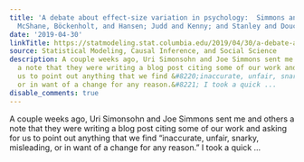 ```yaml
---
title: 'A debate about effect-size variation in psychology:  Simmons and Simonsohn;
  McShane, Böckenholt, and Hansen; Judd and Kenny; and Stanley and Doucouliagos'
date: '2019-04-30'
linkTitle: https://statmodeling.stat.columbia.edu/2019/04/30/a-debate-about-effect-size-variation-in-psychology-simmons-and-simonsohn-mcshane-bockenholt-and-hansen-and-judd-and-kenny/
source: Statistical Modeling, Causal Inference, and Social Science
description: A couple weeks ago, Uri Simonsohn and Joe Simmons sent me and others
  a note that they were writing a blog post citing some of our work and asking for
  us to point out anything that we find &#8220;inaccurate, unfair, snarky, misleading,
  or in want of a change for any reason.&#8221; I took a quick ...
disable_comments: true
---
```

A couple weeks ago, Uri Simonsohn and Joe Simmons sent me and others a note that they were writing a blog post citing some of our work and asking for us to point out anything that we find &#8220;inaccurate, unfair, snarky, misleading, or in want of a change for any reason.&#8221; I took a quick ...